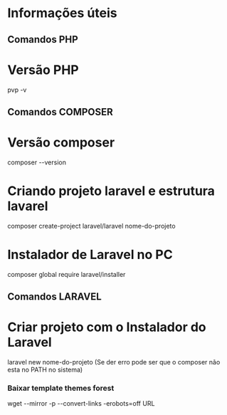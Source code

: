 # Informações úteis

## Comandos PHP
# Versão PHP
pvp -v

## Comandos COMPOSER
# Versão composer
composer --version
# Criando projeto laravel e estrutura lavarel
composer create-project laravel/laravel nome-do-projeto
# Instalador de Laravel no PC
composer global require laravel/installer

## Comandos LARAVEL
# Criar projeto com o Instalador do Laravel
laravel new nome-do-projeto
(Se der erro pode ser que o composer não esta no PATH no sistema)

### Baixar template themes forest
wget --mirror -p --convert-links -erobots=off URL
